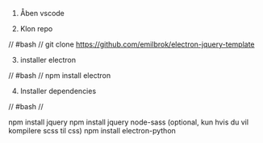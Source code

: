 
1. Åben vscode

2. Klon repo

//
#bash
//
git clone https://github.com/emilbrok/electron-jquery-template

3. installer electron

//
#bash 
//
npm install electron

4. Installer dependencies

//
#bash
//

npm install jquery
npm install jquery node-sass (optional, kun hvis du vil kompilere scss til css)
npm install electron-python
